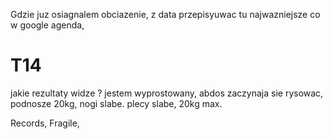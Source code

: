 Gdzie juz osiagnalem obciazenie, z data 
przepisyuwac tu najwazniejsze co w  google agenda, 

# T14
jakie rezultaty widze ? jestem wyprostowany, abdos zaczynaja sie rysowac, podnosze 20kg, nogi slabe. plecy slabe, 20kg max. 

Records, 
Fragile, 


